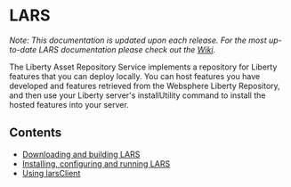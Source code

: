 # LARS

_Note: This documentation is updated upon each release. For the most up-to-date LARS documentation please check out the [Wiki](https://github.com/WASdev/tool.lars/wiki)._

The Liberty Asset Repository Service implements a repository for
Liberty features that you can deploy locally. You can host features
you have developed and features retrieved from the Websphere Liberty
Repository, and then use your Liberty server's installUtility command
to install the hosted features into your server.

## Contents
- [Downloading and building LARS](https://github.com/WASdev/tool.lars/blob/master/doc/BUILDING.md)
- [Installing, configuring and running LARS](https://github.com/WASdev/tool.lars/blob/master/doc/INSTALL.md)
- [Using larsClient](https://github.com/WASdev/tool.lars/blob/master/doc/LARSCLIENT.md)
